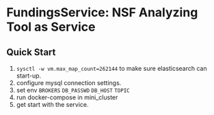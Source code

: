 # FundingsService: NSF Analyzing Tool as Service

## Quick Start

1. `sysctl -w vm.max_map_count=262144` to make sure elasticsearch can start-up.
2. configure mysql connection settings.
3. set env `BROKERS` `DB_PASSWD` `DB_HOST` `TOPIC`
4. run docker-compose in mini_cluster
5. get start with the service.

